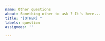 ```yaml
---
name: Other questions
about: Something other to ask ? It's here...
title: "[OTHER] "
labels: question
assignees: ''

---
```



